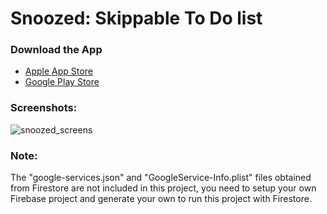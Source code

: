 # Snoozed: Skippable To Do list


### Download the App
- [Apple App Store](https://apps.apple.com/lv/app/snoozed-to-do-list/id6443769768)
- [Google Play Store](https://play.google.com/store/apps/details?id=com.snoozed)


### Screenshots:
![snoozed_screens](https://user-images.githubusercontent.com/64256363/201170088-02271dae-1cd0-487c-b485-08d6bd0a5a73.png)


### Note:
The "google-services.json" and "GoogleService-Info.plist" files obtained from Firestore are not included in this project, you need to setup your own Firebase project and generate your own to run this project with Firestore.
